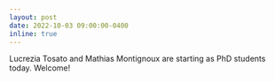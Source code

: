```yaml
---
layout: post
date: 2022-10-03 09:00:00-0400
inline: true
---
```

Lucrezia Tosato and Mathias Montignoux are starting as PhD students today. Welcome!
